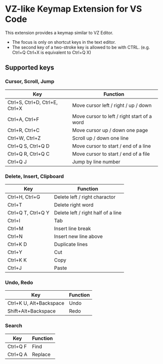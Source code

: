 # VZ-like Keymap Extension for VS Code

This extension provides a keymap similar to VZ Editor.

 - The focus is only on shortcut keys in the text editor.
 - The second key of a two-stroke key is allowed to be with CTRL.
   (e.g. Ctrl+Q Ctrl+X is equivalent to Ctrl+Q X)

## Supported keys

### Cursor, Scroll, Jump

| Key | Function |
| --- | -------- |
| Ctrl+S, Ctrl+D, Ctrl+E, Ctrl+X  | Move cursor left / right / up / down |
| Ctrl+A, Ctrl+F | Move cursor to left / right start of a word |
| Ctrl+R, Ctrl+C | Move cursor up / down one page |
| Ctrl+W, Ctrl+Z | Scroll up / down one line |
| Ctrl+Q S, Ctrl+Q D | Move cursor to start / end of a line |
| Ctrl+Q R, Ctrl+Q C | Move cursor to start / end of a file |
| Ctrl+Q J | Jump by line number |

### Delete, Insert, Clipboard

| Key | Function |
| --- | -------- |
| Ctrl+H, Ctrl+G | Delete left / right charactor |
| Ctrl+T | Delete right word |
| Ctrl+Q T, Ctrl+Q Y | Delete left / right half of a line |
| Ctrl+I | Tab |
| Ctrl+M | Insert line break |
| Ctrl+N | Insert new line above |
| Ctrl+K D | Duplicate lines |
| Ctrl+Y | Cut |
| Ctrl+K K | Copy |
| Ctrl+J | Paste |

### Undo, Redo

| Key | Function |
| --- | -------- |
| Ctrl+K U, Alt+Backspace | Undo |
| Shift+Alt+Backspace | Redo |

### Search

| Key | Function |
| --- | -------- |
| Ctrl+Q F | Find |
| Ctrl+Q A | Replace |
